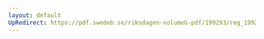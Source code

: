 ```yaml
---
layout: default
UpRedirect: https://pdf.swedeb.se/riksdagen-volumeG-pdf/199293/reg_199293/reg_199293_0386.pdf
---
```

